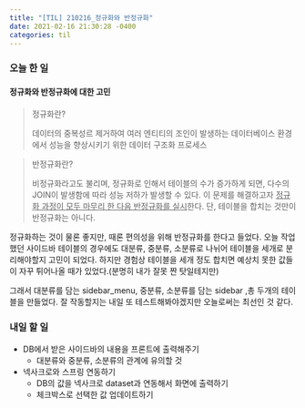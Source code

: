 ```yaml
---
title: "[TIL] 210216_정규화와 반정규화"
date: 2021-02-16 21:30:28 -0400
categories: til
---
```


### 오늘 한 일

#### 정규화와 반정규화에 대한 고민

> 정규화란?
>
> 데이터의 중복성르 제거하여 여러 엔티티의 조인이 발생하는 데이터베이스 환경에서 성능을 향상시키기 위한 데이터 구조화 프로세스

> 반정규화란?
>
> 비정규화라고도 불리며, 정규화로 인해서 테이블의 수가 증가하게 되면, 다수의 JOIN이 발생함에 따라 성능 저하가 발생할 수 있다. 이 문제를 해결하고자 <u>정규화 과정이 모두 마무리 한 다음 반정규화를 실시</u>한다. 단, 테이블을 합치는 것만이 반정규화는 아니다.



정규화하는 것이 물론 좋지만, 때론 편의성을 위해 반정규화를 한다고 들었다. 오늘 작업했던 사이드바 테이블의 경우에도 대분류, 중분류, 소분류로 나뉘어 테이블을 세개로 분리해야할지 고민이 되었다. 하지만 경험상 테이블을 세개 정도 합치면 예상치 못한 값들이 자꾸 튀어나올 때가 있었다.(분명히 내가 잘못 짠 탓일테지만)

그래서 대분류를 담는 sidebar_menu, 중분류, 소분류를 담는 sidebar ,총 두개의 테이블을 만들었다. 잘 작동할지는 내일 또 테스트해봐야겠지만 오늘로써는 최선인 것 같다.



### 내일 할 일

- DB에서 받은 사이드바의 내용을 프론트에 출력해주기
  - 대분류와 중분류, 소분류의 관계에 유의할 것
- 넥사크로와 스프링 연동하기
  - DB의 값을 넥사크로 dataset과 연동해서 화면에 출력하기
  - 체크박스로 선택한 값 업데이트하기
